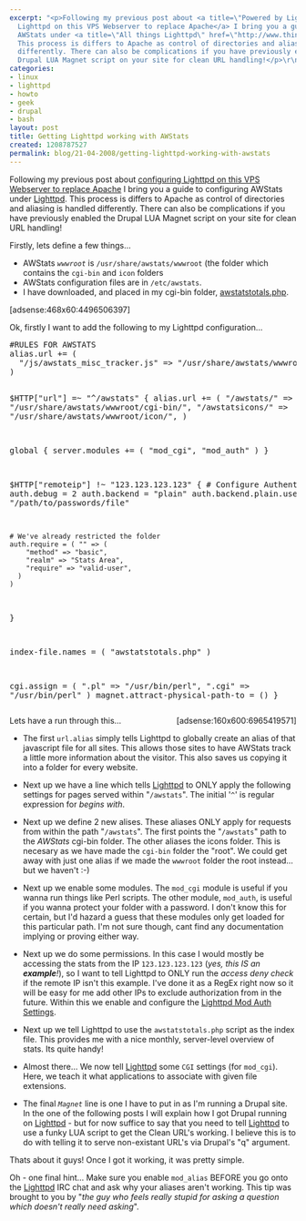 ```yaml
---
excerpt: "<p>Following my previous post about <a title=\"Powered by Lighttpd\" href=\"http://www.thingy-ma-jig.co.uk/blog/16-04-2008/powered-lighttpd\">configuring
  Lighttpd on this VPS Webserver to replace Apache</a> I bring you a guide to configuring
  AWStats under <a title=\"All things Lighttpd\" href=\"http://www.thingy-ma-jig.co.uk/tags/lighttpd\">Lighttpd</a>.
  This process is differs to Apache as control of directories and aliasing is handled
  differently. There can also be complications if you have previously enabled the
  Drupal LUA Magnet script on your site for clean URL handling!</p>\r\n"
categories:
- linux
- lighttpd
- howto
- geek
- drupal
- bash
layout: post
title: Getting Lighttpd working with AWStats
created: 1208787527
permalink: blog/21-04-2008/getting-lighttpd-working-with-awstats
---
```

<p>Following my previous post about <a title="Powered by Lighttpd" href="http://www.thingy-ma-jig.co.uk/blog/16-04-2008/powered-lighttpd">configuring Lighttpd on this VPS Webserver to replace Apache</a> I bring you a guide to configuring AWStats under <a title="All things Lighttpd" href="http://www.thingy-ma-jig.co.uk/tags/lighttpd">Lighttpd</a>. This process is differs to Apache as control of directories and aliasing is handled differently. There can also be complications if you have previously enabled the Drupal LUA Magnet script on your site for clean URL handling!</p>
<!--break-->
<p>Firstly, lets define a few things&hellip;</p>
<ul>
    <li>AWStats <em><code>wwwroot</code></em> is <code>/usr/share/awstats/wwwroot</code> (the folder which contains the <code>cgi-bin</code> and <code>icon</code> folders</li>
    <li>AWStats configuration files are in <code>/etc/awstats</code>.</li>
    <li>I have downloaded, and placed in my cgi-bin folder, <a href="http://www.telartis.nl/xcms/awstats">awstatstotals.php</a>.</li>
</ul>
<p>[adsense:468x60:4496506397]</p>
<p>Ok, firstly I want to add the following to my Lighttpd configuration&hellip;</p>
<pre>
#RULES FOR AWSTATS
alias.url += (
  "/js/awstats_misc_tracker.js" => "/usr/share/awstats/wwwroot/js/awstats_misc_tracker.js"
)

$HTTP["url"] =~ "^/awstats" {
  alias.url += (
    "/awstats/"      => "/usr/share/awstats/wwwroot/cgi-bin/",
    "/awstatsicons/" => "/usr/share/awstats/wwwroot/icon/",
  )

  global {
    server.modules += ( "mod_cgi", "mod_auth" )
  }


  $HTTP["remoteip"] !~ "123.123.123.123" {
    # Configure Authentication
    auth.debug = 2
    auth.backend = "plain"
    auth.backend.plain.userfile = "/path/to/passwords/file"

    # We've already restricted the folder
    auth.require = ( "" => (
        "method" => "basic",
        "realm" => "Stats Area",
        "require" => "valid-user",
      )
    )
  }

  index-file.names = ( "awstatstotals.php" )

  cgi.assign = (
    ".pl" => "/usr/bin/perl",
    ".cgi" => "/usr/bin/perl"
  )
  magnet.attract-physical-path-to = ()
}
</pre>
<div style="margin: 0px 0px 8px 8px; float: right;">[adsense:160x600:6965419571]</div>
<p>Lets have a run through this&hellip;</p>
<ul>
    <li>
    <p>The first <code>url.alias</code> simply tells Lighttpd to globally create an alias of that javascript file for all sites. This allows those sites to have AWStats track a little more information about the visitor. This also saves us copying it into a folder for every website.</p>
    </li>
    <li>
    <p>Next up we have a line which tells <a title="Lighttpd articles" href="/tags/lighttpd">Lighttpd</a> to ONLY apply the following settings for pages served within &quot;<code>/awstats</code>&quot;. The initial '<code>^</code>' is regular expression for <em>begins with</em>.</p>
    </li>
    <li>
    <p>Next up we define 2 new alises. These aliases ONLY apply for requests from within the path &quot;<code>/awstats</code>&quot;. The first points the &quot;<code>/awstats</code>&quot; path to the <em>AWStats</em> cgi-bin folder. The other aliases the icons folder. This is necesary as we have made the <code>cgi-bin</code> folder the &quot;root&quot;. We could get away with just one alias if we made the <code>wwwroot</code> folder the root instead&hellip; but we haven't :-)</p>
    </li>
    <li>
    <p>Next up we enable some modules. The <code>mod_cgi</code> module is useful if you wanna run things like Perl scripts. The other module, <code>mod_auth</code>, is useful if you wanna protect your folder with a password. I don't know this for certain, but I'd hazard a guess that these modules only get loaded for this particular path. I'm not sure though, cant find any documentation implying or proving either way.</p>
    </li>
    <li>
    <p>Next up we do some permissions. In this case I would mostly be accessing the stats from the IP <code>123.123.123.123</code> (<em>yes, this IS an <strong>example</strong>!</em>), so I want to tell Lighttpd to ONLY run the <em>access deny check</em> if the remote IP isn't this example. I've done it as a RegEx right now so it will be easy for me add other IPs to exclude authorization from in the future. Within this we enable and configure the <a href="http://trac.lighttpd.net/trac/wiki/Docs%3AConfigurationOptions#Optionsformod_auth-authenticationmodule" title="Lighttpd Mod Auth Settings">Lighttpd Mod Auth Settings</a>.</p>
    </li>
    <li>
    <p>Next up we tell Lighttpd to use the <code>awstatstotals.php</code> script as the index file. This provides me with a nice monthly, server-level overview of stats. Its quite handy!</p>
    </li>
    <li>
    <p>Almost there&hellip; We now tell <a title="Lighttpd articles" href="/tags/lighttpd">Lighttpd</a> some <code>CGI</code> settings (for <code>mod_cgi</code>). Here, we teach it what applications to associate with given file extensions.</p>
    </li>
    <li>
    <p>The final <em><code>Magnet</code></em> line is one I have to put in as I'm running a Drupal site. In the one of the following posts I will explain how I got Drupal running on <a title="Lighttpd articles" href="/tags/lighttpd">Lighttpd</a> - but for now suffice to say that you need to tell <a title="Lighttpd articles" href="/tags/lighttpd">Lighttpd</a> to use a funky LUA script to get the Clean URL's working. I believe this is to do with telling it to serve non-existant URL's via Drupal's &quot;q&quot; argument.</p>
    </li>
</ul>
<p>Thats about it guys! Once I got it working, it was pretty simple.</p>
<p>Oh - one final hint&hellip; Make sure you enable <code>mod_alias</code> BEFORE you go onto the <a title="Lighttpd articles" href="/tags/lighttpd">Lighttpd</a> IRC chat and ask why your aliases aren't working. This tip was brought to you by &quot;<em>the guy who feels really stupid for asking a question which doesn't really need asking</em>&quot;.</p>
